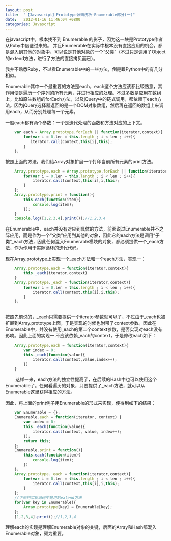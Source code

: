 ```yaml
---
layout: post
title:  "【Javascript】Prototype源码浅析—Enumerable部分(一)"
date:   2012-01-16 11:46:04 +0800
categories: Javascript
---
```


在javascript中，根本找不到 Enumerable 的影子，因为这一块是Prototype作者从Ruby中借鉴过来的。
并且Enumerable在实际中根本没有直接应用的机会，都是混入到其他的对象中，可以说是其他对象的一个“父类”（不过只是调用了Object的extend方法，进行了方法的直接拷贝而已）。

我并不熟悉Ruby，不过看Enumerable中的一些方法，倒是跟Python中的有几分相似。

Enumerable其中一个最重要的方法是each，each这个方法应该都比较熟悉，其作用便是遍历一个序列的所有元素，并进行相应的处理。不过多数是应用在数组上，比如原生数组的forEach方法，以及jQuery中的链式调用，都依赖于each方法。因为jQuery选择器返回的是一个DOM对象数组，然后再在返回的数组上来调用each，从而分别处理每一个元素。

一般each都有两个参数：一个是迭代处理的函数和方法对应的上下文。

```javascript
    var each = Array.prototype.forEach || function(iterator,context){
        for(var i = 0,len = this.length ; i < len ; i++){
           iterator.call(context,this[i],this);
        }
    };
```
按照上面的方法，我们给Array对象扩展一个打印当前所有元素的print方法。

```javascript
    Array.prototype.each = Array.prototype.forEach || function(iterator,context){
        for(var i = 0,len = this.length ; i < len ; i++){
            iterator.call(context,this[i],i,this);
        }
    };
    Array.prototype.print = function(){
        this.each(function(item){
            console.log(item);
        });
    }
    console.log([1,2,3,4].print());//1,2,3,4
```

在Enumerable中，each并没有对应到具体的方法，前面说过Enumerable并不之际应用，而是作为一个“父类”应用到其他的对象，因此它的each方法是调用“子类”_each方法，因此任何混入Enumerable模块的对象，都必须提供一个_each方法，作为作用于实际循环的迭代代码。

现在Array.prototype上实现一个_each方法和一个each方法，实现一：

```javascript
    Array.prototype.each = function(iterator,context){
        this._each(iterator,context)
    }
    Array.prototype._each = function(iterator,context){
        for(var i = 0,len = this.length ; i < len ; i++){
            iterator.call(context,this[i],i,this);
        }
    };
    
```
按照先前说的，_each只需要提供一个iterator参数就可以了，不过由于_each也被扩展到Array.prototype上面，于是实现的时候也附带了context参数。因此在Enumerable中，并没有使用_each的第二个context参数，是否实现对each没有影响。因此上面的实现一 不应该依赖_each的context，于是修改each如下：

```javascript
    Array.prototype.each = function(iterator,context){
        var index = 0;
        this._each(function(value){
            iterator.call(context,value,index++);
        })
    }
```
　　
这样一来，each方法的独立性提高了，在后续的Hash中也可以使用这个Enumerable了。任何看遍历的对象，只要提供了_each方法，就可以从Enumerable这里获得相应的方法。

因此，将上面的print例子用Enumerable的形式来实现，便得到如下的结果：

```javascript
    var Enumerable = {};
    Enumerable.each = function(iterator, context) {
        var index = 0;
        this._each(function(value){
            iterator.call(context, value, index++);
        });
        return this;
    };
    Enumerable.print = function(){
        this.each(function(item){
            console.log(item);
        })
    };
    Array.prototype._each = function(iterator,context){
        for(var i = 0,len = this.length ; i < len ; i++){
            iterator.call(context,this[i],i,this);
        }
    };
    //下面的实现源码中是用的extend方法
    for(var key in Enumerable){
        Array.prototype[key] = Enumerable[key];
    };
    [1,2,3,4].print();//1,2,3,4
```

理解each的实现是理解Enumerable对象的关键，后面的Array和Hash都混入Enumerable对象，颇为重要。
